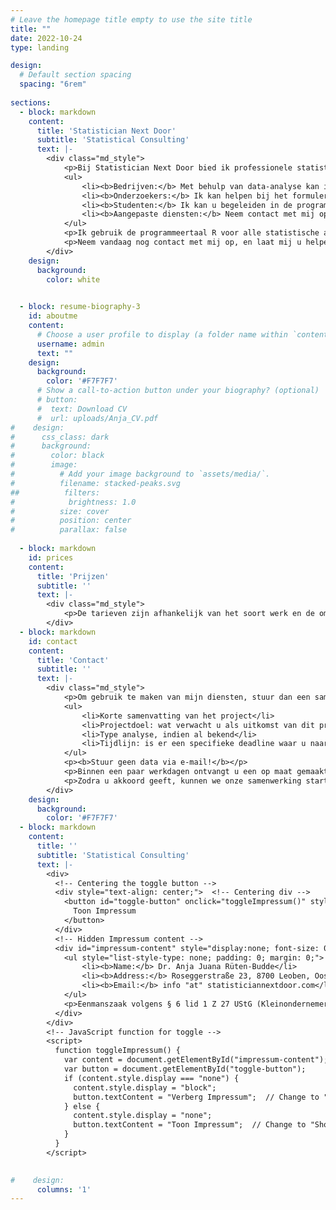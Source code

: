 ```yaml
---
# Leave the homepage title empty to use the site title
title: ""
date: 2022-10-24
type: landing

design:
  # Default section spacing
  spacing: "6rem"
    
sections:
  - block: markdown
    content:
      title: 'Statistician Next Door' 
      subtitle: 'Statistical Consulting'
      text: |-
        <div class="md_style">
            <p>Bij Statistician Next Door bied ik professionele statistische adviesdiensten aan een breed scala aan klanten. Mijn doel is om met elke klant samen te werken om hun specifieke behoeften te identificeren en op maat gemaakte diensten te leveren. Of u nu een bedrijf, onderzoeker, of student bent, ik kan u helpen door advies te geven over uw statistische behoeften en/of de data-analyse voor u uit te voeren. Mijn diensten omvatten:</p>
            <ul>
                <li><b>Bedrijven:</b> Met behulp van data-analyse kan ik u helpen uw huidige prestaties te begrijpen, toekomstige uitkomsten te voorspellen en uw besluitvorming te ondersteunen met geavanceerde statistische technieken en datavisualisatietools.</li>
                <li><b>Onderzoekers:</b> Ik kan helpen bij het formuleren van een duidelijke en haalbare onderzoeksvraag, het selecteren van geschikte statistische methoden en het uitvoeren van data-analyse. Daarnaast kan ik u ondersteunen bij het interpreteren van de resultaten, het rapporteren van bevindingen en het communiceren van de implicaties van uw onderzoek.</li>
                <li><b>Studenten:</b> Ik kan u begeleiden in de programmeertaal R en concepten en toepassingen van statistiek uitleggen via online begeleiding. Ik lever echter geen oplossingen voor beoordeelde opdrachten.</li>
                <li><b>Aangepaste diensten:</b> Neem contact met mij op met uw statistische probleem, en misschien kan ik u helpen.</li>
            </ul>
            <p>Ik gebruik de programmeertaal R voor alle statistische analyses en kan u ook adviseren over uw eigen analyses in R.</p>
            <p>Neem vandaag nog contact met mij op, en laat mij u helpen met uw data-analysebehoeften.</p>
        </div>
    design:
      background:
        color: white
        

  - block: resume-biography-3 
    id: aboutme
    content:
      # Choose a user profile to display (a folder name within `content/authors/`)
      username: admin
      text: ""
    design:
      background:
        color: '#F7F7F7'
      # Show a call-to-action button under your biography? (optional)
      # button:
      #  text: Download CV
      #  url: uploads/Anja_CV.pdf
#    design:
#      css_class: dark
#      background:
#        color: black
#        image:
#          # Add your image background to `assets/media/`.
#          filename: stacked-peaks.svg
##          filters:
#            brightness: 1.0
#          size: cover
#          position: center
#          parallax: false
          
  - block: markdown
    id: prices
    content:
      title: 'Prijzen'
      subtitle: ''
      text: |-
        <div class="md_style">
            <p>De tarieven zijn afhankelijk van het soort werk en de omvang van het project. Na ontvangst van de details van uw project stuur ik binnen enkele werkdagen een offerte en een tijdlijn.</p>
        </div>
  - block: markdown
    id: contact
    content:
      title: 'Contact'
      subtitle: ''
      text: |-
        <div class="md_style">
            <p>Om gebruik te maken van mijn diensten, stuur dan een samenvatting van uw project of probleem per e-mail op info "at" statisticiannextdoor.com. Vermeld hierbij in het bijzonder de volgende informatie: </p>
            <ul>
                <li>Korte samenvatting van het project</li>
                <li>Projectdoel: wat verwacht u als uitkomst van dit project?</li>
                <li>Type analyse, indien al bekend</li>
                <li>Tijdlijn: is er een specifieke deadline waar u naartoe werkt?</li>
            </ul>
            <p><b>Stuur geen data via e-mail!</b></p>
            <p>Binnen een paar werkdagen ontvangt u een op maat gemaakt voorstel met een prijs- en tijdsindicatie.</p>
            <p>Zodra u akkoord geeft, kunnen we onze samenwerking starten.</p>
        </div>
    design:
      background:
        color: '#F7F7F7'
  - block: markdown
    content:
      title: ''
      subtitle: 'Statistical Consulting'
      text: |-
        <div>
          <!-- Centering the toggle button -->
          <div style="text-align: center;">  <!-- Centering div -->
            <button id="toggle-button" onclick="toggleImpressum()" style="background:none;border:none;color:black;text-decoration:none;cursor:pointer;">
              Toon Impressum
            </button>
          </div>         
          <!-- Hidden Impressum content -->
          <div id="impressum-content" style="display:none; font-size: 0.8em;">
            <ul style="list-style-type: none; padding: 0; margin: 0;">
                <li><b>Name:</b> Dr. Anja Juana Rüten-Budde</li>
                <li><b>Address:</b> Roseggerstraße 23, 8700 Leoben, Oostenrijk</li>
                <li><b>Email:</b> info "at" statisticiannextdoor.com</li>
            </ul>
            <p>Eenmanszaak volgens § 6 lid 1 Z 27 UStG (Kleinondernemersregeling)</p>
          </div>
        </div>
        <!-- JavaScript function for toggle -->
        <script>
          function toggleImpressum() {
            var content = document.getElementById("impressum-content");
            var button = document.getElementById("toggle-button");
            if (content.style.display === "none") {
              content.style.display = "block";
              button.textContent = "Verberg Impressum";  // Change to "Hide"
            } else {
              content.style.display = "none";
              button.textContent = "Toon Impressum";  // Change to "Show"
            }
          }
        </script>
        

#    design:
      columns: '1'
---
```


<!-- email as picture:  <img src="/images/email_white.png" class="inline-image" style="width: 38%; height: auto; display: inline-block; vertical-align: middle; margin: 0; padding: 0;"> -->

